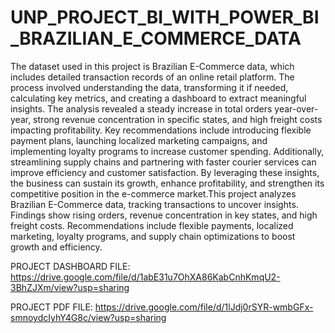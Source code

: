 # UNP_PROJECT_BI_WITH_POWER_BI_BRAZILIAN_E_COMMERCE_DATA
The dataset used in this project is Brazilian E-Commerce data, which includes detailed transaction records of an online retail platform. The process involved understanding the data, transforming it if needed, calculating key metrics, and creating a dashboard to extract meaningful insights. The analysis revealed a steady increase in total orders year-over-year, strong revenue concentration in specific states, and high freight costs impacting profitability. Key recommendations include introducing flexible payment plans, launching localized marketing campaigns, and implementing loyalty programs to increase customer spending. Additionally, streamlining supply chains and partnering with faster courier services can improve efficiency and customer satisfaction. By leveraging these insights, the business can sustain its growth, enhance profitability, and strengthen its competitive position in the e-commerce market.This project analyzes Brazilian E-Commerce data, tracking transactions to uncover insights. Findings show rising orders, revenue concentration in key states, and high freight costs. Recommendations include flexible payments, localized marketing, loyalty programs, and supply chain optimizations to boost growth and efficiency.

PROJECT DASHBOARD FILE: https://drive.google.com/file/d/1abE31u7OhXA86KabCnhKmqU2-3BhZJXm/view?usp=sharing

PROJECT PDF FILE: https://drive.google.com/file/d/1lJdj0rSYR-wmbGFx-smnoydcIyhY4G8c/view?usp=sharing
